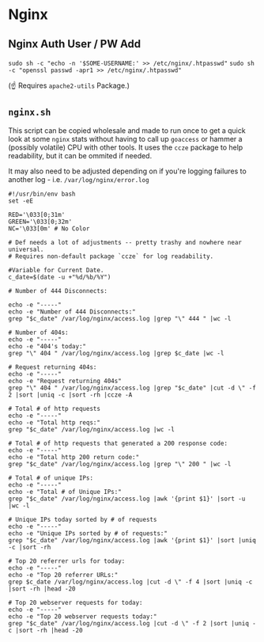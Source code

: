 # Nginx

## Nginx Auth User / PW Add

`sudo sh -c "echo -n '$SOME-USERNAME:' >> /etc/nginx/.htpasswd"`
`sudo sh -c "openssl passwd -apr1 >> /etc/nginx/.htpasswd"`

(☝️ Requires `apache2-utils` Package.)

## `nginx.sh`

This script can be copied wholesale and made to run once to get a quick look at some `nginx` stats without having to call up `goaccess` or hammer a (possibly volatile) CPU with other tools. It uses the `ccze` package to help readability, but it can be ommited if needed.

It may also need to be adjusted depending on if you're logging failures to another log - i.e. `/var/log/nginx/error.log`

```sh,editable
#!/usr/bin/env bash
set -eE

RED='\033[0;31m'
GREEN='\033[0;32m'
NC='\033[0m' # No Color

# Def needs a lot of adjustments -- pretty trashy and nowhere near universal.
# Requires non-default package `ccze` for log readability.

#Variable for Current Date.
c_date=$(date -u +"%d/%b/%Y")

# Number of 444 Disconnects:

echo -e "-----"
echo -e "Number of 444 Disconnects:"
grep "$c_date" /var/log/nginx/access.log |grep "\" 444 " |wc -l

# Number of 404s:
echo -e "-----"
echo -e "404's today:"
grep "\" 404 " /var/log/nginx/access.log |grep $c_date |wc -l

# Request returning 404s:
echo -e "-----"
echo -e "Request returning 404s"
grep "\" 404 " /var/log/nginx/access.log |grep "$c_date" |cut -d \" -f 2 |sort |uniq -c |sort -rh |ccze -A

# Total # of http requests
echo -e "-----"
echo -e "Total http reqs:"
grep "$c_date" /var/log/nginx/access.log |wc -l

# Total # of http requests that generated a 200 response code:
echo -e "-----"
echo -e "Total http 200 return code:"
grep "$c_date" /var/log/nginx/access.log |grep "\" 200 " |wc -l

# Total # of unique IPs:
echo -e "-----"
echo -e "Total # of Unique IPs:"
grep "$c_date" /var/log/nginx/access.log |awk '{print $1}' |sort -u |wc -l

# Unique IPs today sorted by # of requests
echo -e "-----"
echo -e "Unique IPs sorted by # of requests:"
grep "$c_date" /var/log/nginx/access.log |awk '{print $1}' |sort |uniq -c |sort -rh

# Top 20 referrer urls for today:
echo -e "-----"
echo -e "Top 20 referrer URLs:"
grep $c_date /var/log/nginx/access.log |cut -d \" -f 4 |sort |uniq -c |sort -rh |head -20

# Top 20 webserver requests for today:
echo -e "-----"
echo -e "Top 20 webserver requests today:"
grep "$c_date" /var/log/nginx/access.log |cut -d \" -f 2 |sort |uniq -c |sort -rh |head -20
```
